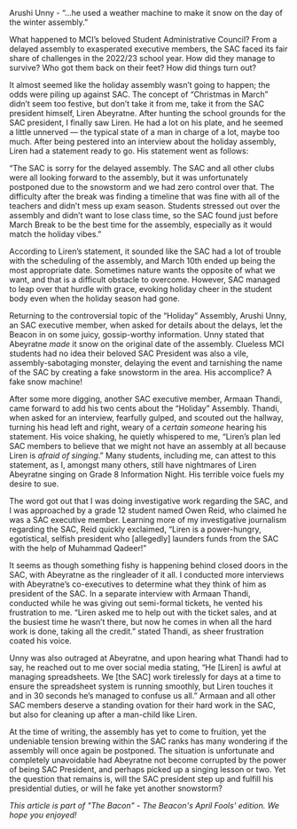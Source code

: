 

Arushi Unny - “...he used a weather machine to make it snow on the day
of the winter assembly.”

What happened to MCI’s beloved Student Administrative Council? From a
delayed assembly to exasperated executive members, the SAC faced its
fair share of challenges in the 2022/23 school year. How did they manage
to survive? Who got them back on their feet? How did things turn out?

It almost seemed like the holiday assembly wasn’t going to happen; the
odds were piling up against SAC. The concept of “Christmas in March”
didn’t seem too festive, but don’t take it from me, take it from the SAC
president himself, Liren Abeyratne. After hunting the school grounds for
the SAC president, I finally saw Liren. He had a lot on his plate, and
he seemed a little unnerved — the typical state of a man in charge of a
lot, maybe too much. After being pestered into an interview about the
holiday assembly, Liren had a statement ready to go. His statement went
as follows:

“The SAC is sorry for the delayed assembly. The SAC and all other clubs
were all looking forward to the assembly, but it was unfortunately
postponed due to the snowstorm and we had zero control over that. The
difficulty after the break was finding a timeline that was fine with all
of the teachers and didn’t mess up exam season. Students stressed out
over the assembly and didn’t want to lose class time, so the SAC found
just before March Break to be the best time for the assembly, especially
as it would match the holiday vibes.”

According to Liren’s statement, it sounded like the SAC had a lot of
trouble with the scheduling of the assembly, and March 10th ended up
being the most appropriate date. Sometimes nature wants the opposite of
what we want, and that is a difficult obstacle to overcome. However, SAC
managed to leap over that hurdle with grace, evoking holiday cheer in
the student body even when the holiday season had gone.

Returning to the controversial topic of the “Holiday” Assembly, Arushi
Unny, an SAC executive member, when asked for details about the delays,
let the Beacon in on some juicy, gossip-worthy information. Unny stated
that Abeyratne *made* it snow on the original date of the assembly.
Clueless MCI students had no idea their beloved SAC President was also a
vile, assembly-sabotaging monster, delaying the event and tarnishing the
name of the SAC by creating a fake snowstorm in the area. His
accomplice? A fake snow machine!

After some more digging, another SAC executive member, Armaan Thandi,
came forward to add his two cents about the “Holiday” Assembly. Thandi,
when asked for an interview, fearfully gulped, and scouted out the
hallway, turning his head left and right, weary of a *certain someone*
hearing his statement. His voice shaking, he quietly whispered to me,
“Liren’s plan led SAC members to believe that we might not have an
assembly at all because Liren is *afraid of singing*.” Many students,
including me, can attest to this statement, as I, amongst many others,
still have nightmares of Liren Abeyratne singing on Grade 8 Information
Night. His terrible voice fuels my desire to sue.

The word got out that I was doing investigative work regarding the SAC,
and I was approached by a grade 12 student named Owen Reid, who claimed
he was a SAC executive member. Learning more of my investigative
journalism regarding the SAC, Reid quickly exclaimed, “Liren is a
power-hungry, egotistical, selfish president who \[allegedly\] launders
funds from the SAC with the help of Muhammad Qadeer!”

It seems as though something fishy is happening behind closed doors in
the SAC, with Abeyratne as the ringleader of it all. I conducted more
interviews with Abeyratne’s co-executives to determine what they think
of him as president of the SAC. In a separate interview with Armaan
Thandi, conducted while he was giving out semi-formal tickets, he vented
his frustration to me. “Liren asked me to help out with the ticket
sales, and at the busiest time he wasn’t there, but now he comes in when
all the hard work is done, taking all the credit.” stated Thandi, as
sheer frustration coated his voice.

Unny was also outraged at Abeyratne, and upon hearing what Thandi had to
say, he reached out to me over social media stating, “He \[Liren\] is
awful at managing spreadsheets. We \[the SAC\] work tirelessly for days
at a time to ensure the spreadsheet system is running smoothly, but
Liren touches it and in 30 seconds he’s managed to confuse us all.”
Armaan and all other SAC members deserve a standing ovation for their
hard work in the SAC, but also for cleaning up after a man-child like
Liren.

At the time of writing, the assembly has yet to come to fruition, yet
the undeniable tension brewing within the SAC ranks has many wondering
if the assembly will once again be postponed. The situation is
unfortunate and completely unavoidable had Abeyratne not become
corrupted by the power of being SAC President, and perhaps picked up a
singing lesson or two. Yet the question that remains is, will the SAC
president step up and fulfill his presidential duties, or will he fake
yet another snowstorm?

*This article is part of "The Bacon" - The Beacon's April Fools' edition. We hope you enjoyed!*